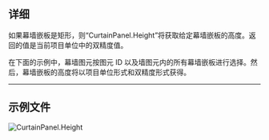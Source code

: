 ## 详细
如果幕墙嵌板是矩形，则“CurtainPanel.Height”将获取给定幕墙嵌板的高度。返回的值是当前项目单位中的双精度值。

在下面的示例中，幕墙图元按图元 ID 以及墙图元内的所有幕墙嵌板进行选择。然后，幕墙嵌板的高度将以项目单位形式和双精度形式获得。
___
## 示例文件

![CurtainPanel.Height](./Revit.Elements.CurtainPanel.Height_img.jpg)
